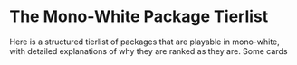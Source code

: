 # The Mono-White Package Tierlist
 Here is a structured tierlist of packages that are playable in mono-white, with detailed explanations of why they are ranked as they are. Some cards 